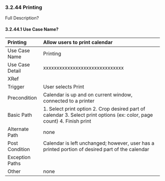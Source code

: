 ### 3.2.44 Printing

Full Description?

#### 3.2.44.1 Use Case Name?

| Printing | Allow users to print calendar                                |
|:--------------| :--------------|
|Use Case Name  | Printing                                                |
|Use Case Detail| xxxxxxxxxxxxxxxxxxxxxxxxxxxxxx |
|XRef           |                                                  |
|Trigger        | User selects Print                                      |
|Precondition   | Calendar is up and on current window, connected to a printer |
|Basic Path     | 1. Select print option 2. Crop desired part of calendar  3. Select print options (ex: color, page count)  4. Finish print |
|Alternate Path | none                                                    |
|Post Condition | Calendar is left unchanged; however, user has a printed portion of desired part of the calendar |
|Exception Paths|                                                         |
|Other          | none                                                    |
